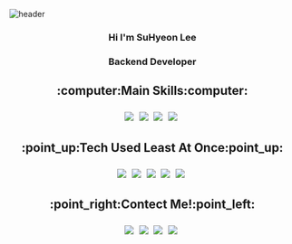 ![header](https://capsule-render.vercel.app/api?type=rounded&color=76d7ea&height=300&section=header&text=Hello!%20Everyone&fontSize=90&fontColor=ffffff)

<h3 align="center">Hi I'm SuHyeon Lee 
<h3 align="center">Backend Developer 

<h2 align="center">:computer:Main Skills:computer:
<p align="center">
<img src="https://img.shields.io/badge/Java-11264f?style=flat-square&logo=java&logoColor=white"/></a>&nbsp 
<img src="https://img.shields.io/badge/Spring-11264f?style=flat-square&logo=Spring&logoColor=white"/></a>&nbsp 
<img src="https://img.shields.io/badge/SpringBoot-11264f?style=flat-square&logo=SpringBoot&logoColor=white"/></a>&nbsp 
<img src="https://img.shields.io/badge/Mysql-11264f?style=flat-square&logo=Mysql&logoColor=white"/></a>&nbsp 
</p>

<h2 align="center">:point_up:Tech Used Least At Once:point_up:
<p align="center">
<img src="https://img.shields.io/badge/JavaScript-11264f?style=flat-square&logo=JavaScript&logoColor=white"/>&nbsp 
<img src="https://img.shields.io/badge/CSS3-11264f?style=flat-square&logo=CSS3&logoColor=white"/></a>&nbsp 
<img src="https://img.shields.io/badge/HTML5-11264f?style=flat-square&logo=HTML5&logoColor=white"/></a>&nbsp 
<img src="https://img.shields.io/badge/AmazonAWS-11264f?style=flat-square&logo=AmazonAWS&logoColor=white"/></a>&nbsp 
<img src="https://img.shields.io/badge/Docker-11264f?style=flat-square&logo=Docker&logoColor=white"/></a>&nbsp 
</p>

<h2 align="center">:point_right:Contect Me!:point_left:
<p align="center">
<a href="mailto:dltngus4652@gmail.com"><img src="https://img.shields.io/badge/Gmail-11264f?style=flat-square&logo=Gmail&logoColor=white"/></a>&nbsp 
<a href="https://www.instagram.com/lesh_d_iary/"><img src="https://img.shields.io/badge/Instagram-11264f?style=flat-square&logo=Instagram&logoColor=white"/></a>&nbsp 
<a href="https://www.linkedin.com/in/suhyeon-lee-44a016229/"><img src="https://img.shields.io/badge/LinkedIn-11264f?style=flat-square&logo=LinkedIn&logoColor=white"/></a>&nbsp 
<a href="https://leesuhyeon97.github.io/"><img src="https://img.shields.io/badge/GithubPages-11264f?style=flat-square&logo=GithubPages&logoColor=white"/></a>&nbsp 
</p>

